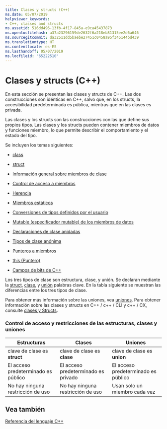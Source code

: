 ```yaml
---
title: Clases y structs (C++)
ms.date: 05/07/2019
helpviewer_keywords:
- C++, classes and structs
ms.assetid: 516dd496-13fb-4f17-845a-e9ca45437873
ms.openlocfilehash: a37a23296159de2632f6a218eb81315ee2d6a646
ms.sourcegitcommit: da32511dd5baebe27451c0458a95f345144bd439
ms.translationtype: HT
ms.contentlocale: es-ES
ms.lasthandoff: 05/07/2019
ms.locfileid: "65222510"
---
```

# <a name="classes-and-structs-c"></a>Clases y structs (C++)

En esta sección se presentan las clases y structs de C++. Las dos construcciones son idénticas en C++, salvo que, en los structs, la accesibilidad predeterminada es pública, mientras que en las clases es privada.

Las clases y los structs son las construcciones con las que define sus propios tipos. Las clases y los structs pueden contener miembros de datos y funciones miembro, lo que permite describir el comportamiento y el estado del tipo.

Se incluyen los temas siguientes:

- [class](../cpp/class-cpp.md)

- [struct](../cpp/struct-cpp.md)

- [Información general sobre miembros de clase](../cpp/class-member-overview.md)

- [Control de acceso a miembros](../cpp/member-access-control-cpp.md)

- [Herencia](../cpp/inheritance-cpp.md)

- [Miembros estáticos](../cpp/static-members-cpp.md)

- [Conversiones de tipos definidos por el usuario](../cpp/user-defined-type-conversions-cpp.md)

- [Mutable (especificador mutable) de los miembros de datos](../cpp/mutable-data-members-cpp.md)

- [Declaraciones de clase anidadas](../cpp/nested-class-declarations.md)

- [Tipos de clase anónima](../cpp/anonymous-class-types.md)

- [Punteros a miembros](../cpp/pointers-to-members.md)

- [this (Puntero)](../cpp/this-pointer.md)

- [Campos de bits de C++](../cpp/cpp-bit-fields.md)

Los tres tipos de clase son estructura, clase, y unión. Se declaran mediante la [struct](../cpp/struct-cpp.md), [clase](../cpp/class-cpp.md), y [unión](../cpp/unions.md) palabras clave. En la tabla siguiente se muestran las diferencias entre los tres tipos de clase.

Para obtener más información sobre las uniones, vea [uniones](../cpp/unions.md). Para obtener información sobre las clases y structs en C++ / c++ / CLI y c++ / CX, consulte [clases y Structs](../extensions/classes-and-structs-cpp-component-extensions.md).

### <a name="access-control-and-constraints-of-structures-classes-and-unions"></a>Control de acceso y restricciones de las estructuras, clases y uniones

|Estructuras|Clases|Uniones|
|----------------|-------------|------------|
|clave de clase es **struct**|clave de clase es **clase**|clave de clase es **union**|
|El acceso predeterminado es público|El acceso predeterminado es privado|El acceso predeterminado es público|
|No hay ninguna restricción de uso|No hay ninguna restricción de uso|Usan solo un miembro cada vez|

## <a name="see-also"></a>Vea también

[Referencia del lenguaje C++](../cpp/cpp-language-reference.md)